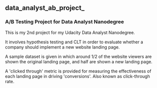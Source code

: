 ## data_analyst_ab_project_
### A/B Testing Project for Data Analyst Nanodegree

This is my 2nd project for my Udacity Data Analyst Nanodegree. 

It involves hypothesis testing and CLT in order to evaluate whether a company should implement a new website landing page.

A sample dataset is given in which around 1/2 of the website viewers are shown the original landing page, and half are shown a new landing page.

A 'clicked through' metric is provided for measuring the effectiveness of each landing page in driving 'conversions'.
Also known as click-through rate.

